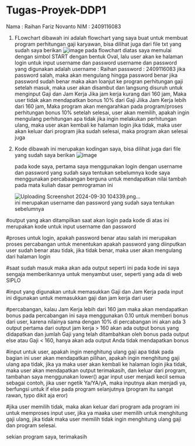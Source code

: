 # Tugas-Proyek-DDP1

Nama : Raihan Fariz Novanto
NIM : 2409116083

1. FLowchart
   dibawah ini adalah flowchart yang saya buat untuk membuat program perhitungan gaji karyawan, bisa dilihat juga dari file txt yang sudah saya berikan
   ![image](https://github.com/user-attachments/assets/9836414e-0871-428d-9794-0d9cf4cf441a)
 pada flowchart diatas saya memulai dengan simbol START dengan bentuk Oval, lalu user akan ke halaman login untuk input username dan password
username dan password yang digunakan adalah
username : Raihan
password : 2409116083
jika password salah, maka akan mengulang hingga password benar
jika password sudah benar maka akan loanjut ke progran perhitungan gaji
setelah masuk, maka user akan disambut dan langsung disuruh untuk menginput Gaji dan Jam Kerja
Jika jam kerja kurang dari 160 jam, Maka user tidak akan mendapatkan bonus 10% dari Gaji
Jiika Jam Kerja lebih dari 160 jam, Maka program akan mengarahkan pada program/proses perhitungan bonus 10%
setelah selesai, user akan memilih, apakah ingin mengulang perhitungan apa tidak
jika ingin melakukan perhitungan ulang, maka user akan kembali ke halaman login
jika tidak, maka user akan keluar dari program
jika sudah selesai, maka program akan selesai juga

3. Kode
   dibawah ini merupakan kodingan saya, bisa dilihat juga dari file yang sudah saya berikan
      ![image](https://github.com/user-attachments/assets/96c785db-4fb0-4d9b-9483-16666fc3d369)

   pada kode saya, pertama saya menggunakan login dengan username dan password yang sudah saya tentukan sebelumnya
   kode saya menggunakan percabaangan berguna untuk mendapatkan nilai tambah pada mata kuliah dasar pemrograman ini

   ![Uploading Screenshot 2024-09-30 104339.png…]()   
   ini merupakan username dan password yang sudah saya tentukan sebelumnya
  
#output yang akan ditampilkan saat akan login
  pada kode di atas ini merupakan kode untuk input username dan password

#proses untuk login, apakah password benar atau salah
ini merupakan proses percabangan untuk menentukan apakah password yang diinputkan user sudah benar atau tidak, jika tidak benar, maka user akan mengulang dari halaman login

#saat sudah masuk maka akan ada output seperti ini
pada kode ini saya sengaja memberikannya untuk menyambut user, seperti yang ada di web SIPLO

#input yang digunakan untuk memasukkan Gaji dan Jam Kerja
pada input ini digunakan untuk memasukkan gaji dan jam kerja dari user

#percabangan, kalau Jam Kerja lebih dari 160 jam maka akan mendapatkan bonus
pada percabangan ini saya menggunakan 0.10 untuk memberi bonus dari user, karena nilainya sama dengan 10%
di percabangan ini akan ada 3 output pertama dari output jam kerja > 160 akan ada output bonus yang didapatkan dan jumlah Gaji yang telah ditambahkan oleh bonus
pada output else atau Gaji < 160, hanya akan ada output Anda tidak mendapatkan bonus

#input untuk user, apakah ingin menghitung ulang gaji apa tidak
pada bagian ini user akan mendapatkan pilihan, apakah ingin menghitung gaji ulang apa tidak, jika ya maka user akan kembali ke halaman login
jika tidak, maka user akan mendapatkan output terimakasih, dan keluar dari program, tambahan saya menggunakan lower() agar input user menjadi kecil semua
sebagai contoh, jika user ngetik Ya/YA/yA, maka inputnya akan menjadi ya, berfungsi untuk if else pada program selanjutnya (program itu sangat rawan, typo dikit aja eror)

#jika user memilih tidak, maka akan keluar dari program
ada program ini untuk memproses input user, jika ya maaka user memilih untuk menghitung gaji ulang, jika tidak maka user memilih tidak ingin menghitung ulang gaji dan program selesai.

sekian program saya, terimakasih
